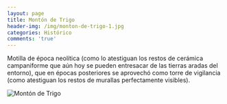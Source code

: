 ```yaml
---
layout: page
title: Montón de Trigo
header-img: /img/monton-de-trigo-1.jpg
categories: Histórico
comments: 'true'
---
```



Motilla de época neolítica (como lo atestiguan los restos de cerámica campaniforme que aún hoy se pueden entresacar de las tierras aradas del entorno), que en épocas posteriores se aprovechó como torre de vigilancia (como atestiguan los restos de murallas perfectamente visibles).

<div class="photos">
<img src="{{ site.github.url }}/img/monton-de-trigo-1.jpg" alt="Montón de Trigo">
</div>
